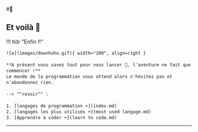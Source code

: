 #🎩
## Et voilà 🎉

!!! tldr "Enfin ‼️"

    ![a](images/downhoho.gif){ width="200", align=right }

    **A présent vous savez tout pour vous lancer 🎊, l'aventure ne fait que commencer !**  
    Le monde de la programmation vous attend alors n'hésitez pas et n'abandonnez rien.
    
    --> ^^revoir^^ :

    1. [langages de programmation ⬅️](index.md) 
    2. [langages les plus utilisés ⬅️](most used langage.md)
    3. [Apprendre à coder ⬅️](learn to code.md)

---